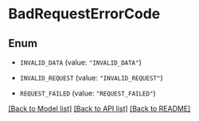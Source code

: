 # BadRequestErrorCode

## Enum


* `INVALID_DATA` (value: `"INVALID_DATA"`)

* `INVALID_REQUEST` (value: `"INVALID_REQUEST"`)

* `REQUEST_FAILED` (value: `"REQUEST_FAILED"`)


[[Back to Model list]](../README.md#documentation-for-models) [[Back to API list]](../README.md#documentation-for-api-endpoints) [[Back to README]](../README.md)


